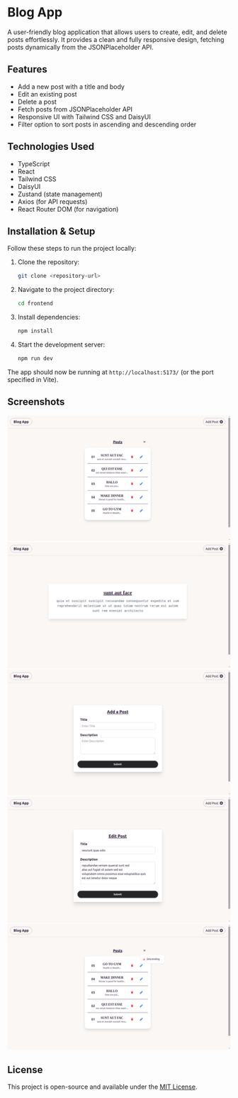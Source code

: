 # Blog App

A user-friendly blog application that allows users to create, edit, and delete posts effortlessly. It provides a clean and fully responsive design, fetching posts dynamically from the JSONPlaceholder API.

## Features

- Add a new post with a title and body
- Edit an existing post
- Delete a post
- Fetch posts from JSONPlaceholder API
- Responsive UI with Tailwind CSS and DaisyUI
- Filter option to sort posts in ascending and descending order



## Technologies Used

- TypeScript
- React
- Tailwind CSS
- DaisyUI
- Zustand (state management)
- Axios (for API requests)
- React Router DOM (for navigation)

## Installation & Setup

Follow these steps to run the project locally:

1. Clone the repository:
   ```sh
   git clone <repository-url>
   ```
2. Navigate to the project directory:
   ```sh
   cd frontend
   ```
3. Install dependencies:
   ```sh
   npm install
   ```
4. Start the development server:
   ```sh
   npm run dev
   ```

The app should now be running at `http://localhost:5173/` (or the port specified in Vite).

## Screenshots
![Homepage](frontend/screenshots/HomePage.png)
![SinglePostpage](frontend/screenshots/SinglePost.png)
![AddPostpage](frontend/screenshots/AddPage.png)
![EditPostpage](frontend/screenshots/EditPage.png)
![filter](frontend/screenshots/filter.png)


## License

This project is open-source and available under the [MIT License](LICENSE).

